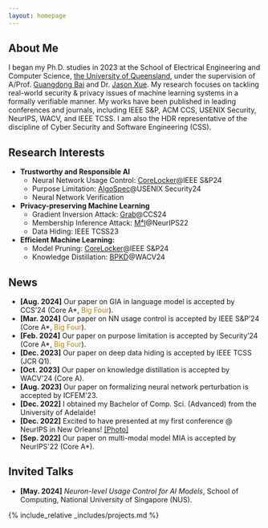 ```yaml
---
layout: homepage
---
```


## About Me


I began my Ph.D. studies in 2023 at the School of Electrical Engineering and Computer Science, <a href="https://www.uq.edu.au/" target="_blank"> the University of Queensland</a>, under the supervision of A/Prof. <a href="https://baigd.github.io/" target="_blank">Guangdong Bai</a> and Dr. <a href="https://people.csiro.au/x/j/jason-xue" target="_blank">Jason Xue</a>. My research focuses on tackling real-world security & privacy issues of machine learning systems in a formally verifiable manner. My works have been published in leading conferences and journals, including IEEE S&P, ACM CCS, USENIX Security, NeurIPS, WACV, and IEEE TCSS. I am also the HDR representative of the discipline of Cyber Security and Software Engineering (CSS).



## Research Interests
- **Trustworthy and Responsible AI**
  - Neural Network Usage Control: <a href="https://www.zihan.com.au/assets/files/SP24CoreLocker.pdf" class="btn btn-sm z-depth-0" role="button" target="_blank" style="font-size:14px;">CoreLocker</a>@IEEE S&P24
  - Purpose Limitation: <a href="https://www.usenix.org/system/files/sec24fall-prepub-2516-liu-shuofeng.pdf" class="btn btn-sm z-depth-0" role="button" target="_blank" style="font-size:14px;">AlgoSpec</a>@USENIX Security24
  - Neural Network Verification
- **Privacy-preserving Machine Learning**
  - Gradient Inversion Attack: <a href="https://proceedings.neurips.cc/paper_files/paper/2022/file/0c79d6ed1788653643a1ac67b6ea32a7-Paper-Conference.pdf" class="btn btn-sm z-depth-0" role="button" target="_blank" style="font-size:14px;">Grab</a>@CCS24
  - Membership Inference Attack: <a href="https://proceedings.neurips.cc/paper_files/paper/2022/file/0c79d6ed1788653643a1ac67b6ea32a7-Paper-Conference.pdf" class="btn btn-sm z-depth-0" role="button" target="_blank" style="font-size:14px;">M⁴I</a>@NeurIPS22
  - Data Hiding: IEEE TCSS23
- **Efficient Machine Learning:**
  - Model Pruning: <a href="https://www.zihan.com.au/assets/files/SP24CoreLocker.pdf" class="btn btn-sm z-depth-0" role="button" target="_blank" style="font-size:14px;">CoreLocker</a>@IEEE S&P24
  - Knowledge Distillation: <a href="https://openaccess.thecvf.com/content/WACV2024/papers/Liu_BPKD_Boundary_Privileged_Knowledge_Distillation_for_Semantic_Segmentation_WACV_2024_paper.pdf" class="btn btn-sm z-depth-0" role="button" target="_blank" style="font-size:14px;">BPKD</a>@WACV24



## News
- **[Aug. 2024]** Our paper on GIA in language model is accepted by CCS’24 (Core A*, <span style="color: #b8860b;">Big Four</span>).
- **[Mar. 2024]** Our paper on NN usage control is accepted by IEEE S&P’24 (Core A*, <span style="color: #b8860b;">Big Four</span>).
- **[Feb. 2024]** Our paper on purpose limitation is accepted by Security’24 (Core A*, <span style="color: #b8860b;">Big Four</span>).
- **[Dec. 2023]** Our paper on deep data hiding is accepted by IEEE TCSS (JCR Q1).
- **[Oct. 2023]** Our paper on knowledge distillation is accepted by WACV'24 (Core A).
- **[Aug. 2023]** Our paper on formalizing neural network perturbation  is accepted by ICFEM'23.
- **[Dec. 2022]** I obtained my Bachelor of Comp. Sci. (Advanced) from the University of Adelaide!
- **[Dec. 2022]** Excited to have presented at my first conference @ NeurIPS in New Orleans! <a href="https:/assets/img/22nips.webp" class="btn btn-sm z-depth-0" role="button" target="_blank" style="font-size:14px;">[Photo]</a>
- **[Sep. 2022]** Our paper on multi-modal model MIA is accepted by NeurIPS'22 (Core A*).


## Invited Talks
- **[May. 2024]** *Neuron-level Usage Control for AI Models*, School of Computing, National University of Singapore (NUS).


{% include_relative _includes/projects.md %}




